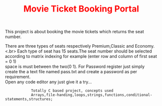 <h1 align="center" style="color:red;">Movie Ticket Booking Portal</h1>
<br>
<p align="left">This project is about booking the movie tickets which returns the seat number.</p>
<p align="left">There are three types of seats respectively Premium,Classic and Economy.<.br>
                Each type of seat has 15 seats.The seat number should be selected according to matrix indexing for example (enter row and column of first seat = 0 1)
                <br>space is must between the two(0 1). For Password register just simply create the a text file named pass.txt and create a password as per requirement.
                <br>Open any code editor any just give it a try...

                Totally C based project, concepts used 
                Arrays,file-handing,loops,strings,functions,conditional-statements,structures;
